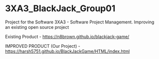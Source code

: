 # 3XA3_BlackJack_Group01
Project for the Software 3XA3 - Software Project Management. Improving an existing open source project

Existing Product - https://n8brown.github.io/blackjack-game/

IMPROVED PRODUCT (Our Project) - https://harsh5751.github.io/BlackJackGame/HTML/index.html
